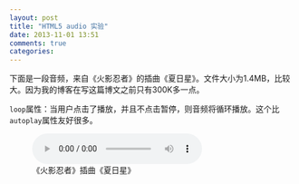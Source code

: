 ```yaml
---
layout: post
title: "HTML5 audio 实验"
date: 2013-11-01 13:51
comments: true
categories: 
---
```

下面是一段音频，来自《火影忍者》的插曲《夏日星》。文件大小为1.4MB，比较大。因为我的博客在写这篇博文之前只有300K多一点。

`loop`属性：当用户点击了播放，并且不点击暂停，则音频将循环播放。这个比`autoplay`属性友好很多。

<!-- more --> 

<figure>
<audio controls loop>
<source src="/audios/naruto_xia_ri_xing.mp3">
</audio>
<figcaption>《火影忍者》插曲《夏日星》</figcaption>
</figure>